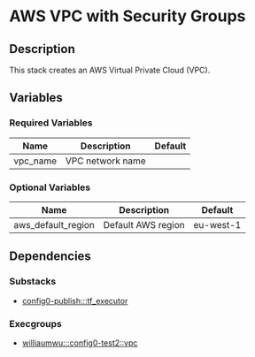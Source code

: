 # AWS VPC with Security Groups

## Description
This stack creates an AWS Virtual Private Cloud (VPC).

## Variables

### Required Variables

| Name | Description | Default |
|------|-------------|---------|
| vpc_name | VPC network name | &nbsp; |

### Optional Variables

| Name | Description | Default |
|------|-------------|---------|
| aws_default_region | Default AWS region | eu-west-1 |

## Dependencies

### Substacks
- [config0-publish:::tf_executor](http://config0.http.redirects.s3-website-us-east-1.amazonaws.com/assets/stacks/config0-publish/tf_executor/default)

### Execgroups
- [williaumwu:::config0-test2::vpc](http://config0.http.redirects.s3-website-us-east-1.amazonaws.com/assets/exec/groups/williaumwu/config0-test2/vpc/default)
